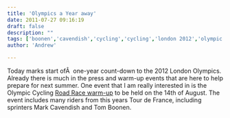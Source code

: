 ```yaml
---
title: 'Olympics a Year away'
date: 2011-07-27 09:16:19
draft: false
description: ""
tags: ['boonen','cavendish','cycling','cycling','london 2012','olympic warm-up event','olympics','Aside']
author: 'Andrew'

---
```


Today marks start ofÂ  one-year count-down to the 2012 London Olympics. Already there is much in the press and warm-up events that are here to help prepare for next summer. One event that I am really interested in is the Olympic Cycling [Road Race warm-up](http://www.cyclingweekly.co.uk/news/latest/529520/stars-line-up-for-olympic-road-race-test-event.html) to be held on the 14th of August. The event includes many riders from this years Tour de France, including sprinters Mark Cavendish and Tom Boonen.
